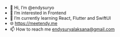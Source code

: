 - 👋 Hi, I’m @endysuryo
- 👀 I’m interested in Frontend
- 🌱 I’m currently learning React, Flutter and SwiftUI
- 🌐 https://meetendy.me
- 📫 How to reach me endysuryalaksana@gmail.com

<!---
endysuryo/endysuryo is a ✨ special ✨ repository because its `README.md` (this file) appears on your GitHub profile.
You can click the Preview link to take a look at your changes.
--->
